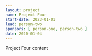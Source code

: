 ```yaml
---
layout: project
name: Project Four
start-date: 2023-01-01
lead: person-two
sponsors: [ person-one, person-two ]
date: 2020-01-04
---
```


Project Four content
